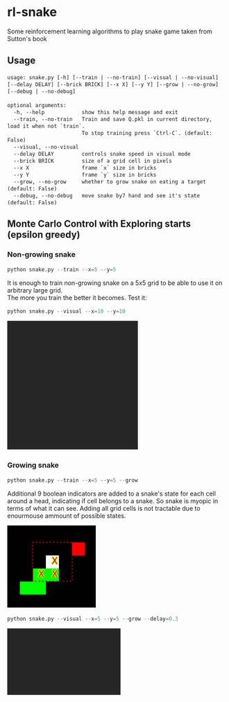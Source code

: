 # rl-snake
Some reinforcement learning algorithms to play snake game taken from Sutton's book

## Usage

```$ python snake.py  --help
usage: snake.py [-h] [--train | --no-train] [--visual | --no-visual] [--delay DELAY] [--brick BRICK] [--x X] [--y Y] [--grow | --no-grow] [--debug | --no-debug]

optional arguments:
  -h, --help            show this help message and exit
  --train, --no-train   Train and save Q.pkl in current directory, load it when not `train`.
                        To stop training press `Ctrl-C`. (default: False)
  --visual, --no-visual
  --delay DELAY         controls snake speed in visual mode
  --brick BRICK         size of a grid cell in pixels
  --x X                 frame `x` size in bricks
  --y Y                 frame `y` size in bricks
  --grow, --no-grow     whether to grow snake on eating a target (default: False)
  --debug, --no-debug   move snake by7 hand and see it's state (default: False)
```

## Monte Carlo Control with Exploring starts (epsilon greedy)

### Non-growing snake
```python
python snake.py --train --x=5 --y=5
```

It is enough to train non-growing snake on a 5x5 grid to be able to use it on arbitrary large grid. \
The more you train the better it becomes. Test it:
```python
python snake.py --visual --x=10 --y=10
```

![](etc/mc-es-nogrow.gif)

### Growing snake
```python
python snake.py --train --x=5 --y=5 --grow
```

Additional 9 boolean indicators are added to a snake's state for each cell around a head, indicating if cell belongs to a snake. So snake is myopic in terms of what it can see. Adding all grid cells is not tractable due to enourmouse ammount of possible states.

![](etc/head-state.png)

```python
python snake.py --visual --x=5 --y=5 --grow --delay=0.3
```

![](etc/mc-wes-grow.gif)
